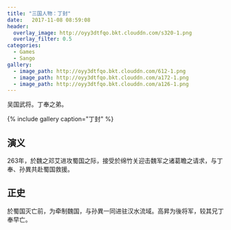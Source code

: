 ```yaml
---
title: "三国人物：丁封"
date:   2017-11-08 08:59:08
header:
  overlay_image: http://oyy3dtfqo.bkt.clouddn.com/s320-1.png
  overlay_filter: 0.5
categories:
  - Games
  - Sango
gallery:
  - image_path: http://oyy3dtfqo.bkt.clouddn.com/612-1.png
  - image_path: http://oyy3dtfqo.bkt.clouddn.com/a172-1.png
  - image_path: http://oyy3dtfqo.bkt.clouddn.com/a126-1.png
---
```


吴国武将。丁奉之弟。

{% include gallery caption="丁封" %}

## 演义

263年，於魏之邓艾进攻蜀国之际，接受於绵竹关迎击魏军之诸葛瞻之请求，与丁奉、孙異共赴蜀国救援。

## 正史

於蜀国灭亡前，为牵制魏国，与孙異一同进驻汉水流域。高昇为後将军，较其兄丁奉早亡。